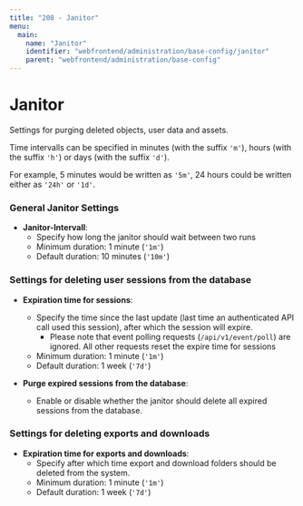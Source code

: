 ```yaml
---
title: "208 - Janitor"
menu:
  main:
    name: "Janitor"
    identifier: "webfrontend/administration/base-config/janitor"
    parent: "webfrontend/administration/base-config"
---
```


# Janitor

Settings for purging deleted objects, user data and assets.

Time intervalls can be specified in minutes (with the suffix `'m'`), hours (with the suffix `'h'`) or days (with the suffix `'d'`).

For example, 5 minutes would be written as `'5m'`, 24 hours could be written either as `'24h'` or `'1d'`.

### General Janitor Settings

* **Janitor-Intervall**:
  * Specify how long the janitor should wait between two runs
  * Minimum duration: 1 minute (`'1m'`)
  * Default duration: 10 minutes (`'10m'`)

### Settings for deleting user sessions from the database

* **Expiration time for sessions**:
  * Specify the time since the last update (last time an authenticated API call used this session), after which the session will expire.
      * Please note that event polling requests (`/api/v1/event/poll`) are ignored. All other requests reset the expire time for sessions
  * Minimum duration: 1 minute (`'1m'`)
  * Default duration: 1 week (`'7d'`)

* **Purge expired sessions from the database**:
  * Enable or disable whether the janitor should delete all expired sessions from the database.

### Settings for deleting exports and downloads

* **Expiration time for exports and downloads**:
  * Specify after which time export and download folders should be deleted from the system.
  * Minimum duration: 1 minute (`'1m'`)
  * Default duration: 1 week (`'7d'`)
